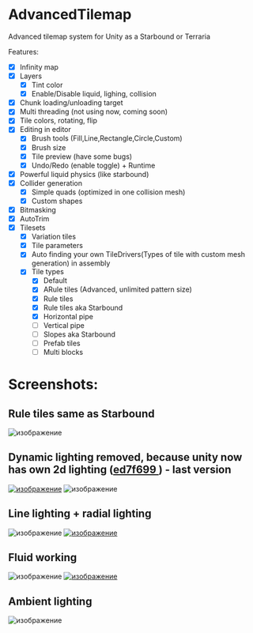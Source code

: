 # AdvancedTilemap
Advanced tilemap system for Unity as a Starbound or Terraria

Features:
- [x] Infinity map
- [x] Layers
  - [x] Tint color
  - [x] Enable/Disable liquid, lighing, collision
- [x] Chunk loading/unloading target
- [x] Multi threading (not using now, coming soon)
- [x] Tile colors, rotating, flip
- [x] Editing in editor
  - [x] Brush tools (Fill,Line,Rectangle,Circle,Custom)
  - [x] Brush size 
  - [x] Tile preview (have some bugs)
  - [x] Undo/Redo (enable toggle) + Runtime
- [x] Powerful liquid physics (like starbound)
- [x] Collider generation 
  - [x] Simple quads (optimized in one collision mesh)
  - [x] Custom shapes
- [x] Bitmasking
- [x] AutoTrim
- [x] Tilesets
  - [x] Variation tiles
  - [x] Tile parameters
  - [x] Auto finding your own TileDrivers(Types of tile with custom mesh generation) in assembly 
  - [x] Tile types
    - [x] Default
    - [x] ARule tiles (Advanced, unlimited pattern size)
    - [x] Rule tiles
    - [x] Rule tiles aka Starbound
    - [x] Horizontal pipe
    - [ ] Vertical pipe
    - [ ] Slopes aka Starbound
    - [ ] Prefab tiles
    - [ ] Multi blocks

# Screenshots:
## Rule tiles same as Starbound
![изображение](https://i.imgur.com/GZe9h0W.gif)
## Dynamic lighting removed, because unity now has own 2d lighting ([ed7f699 ](https://github.com/Ciart/AdvancedTilemap/tree/ed7f69937b5f7762496fcb1bdf13b9ffa63d38b5)) - last version
[![изображение](https://user-images.githubusercontent.com/38013889/190930094-1181742f-871a-4da2-b973-4d918fe72ffb.png)](https://i.imgur.com/EimC8BI.mp4)
![изображение](https://user-images.githubusercontent.com/38013889/190930211-6b5800ad-b20e-4942-8ec0-a1404f95757d.png)
## Line lighting + radial lighting
![изображение](https://user-images.githubusercontent.com/38013889/190930128-3aa2b1c7-003d-4576-b43e-2f00f6032302.png)
[![изображение](https://user-images.githubusercontent.com/38013889/190930172-c07a68de-0411-472b-b90e-2862dad130e4.png)](https://i.imgur.com/yDGtXFG.mp4)
## Fluid working
![изображение](https://i.imgur.com/hvlWjyD.gif)
[![изображение](https://user-images.githubusercontent.com/38013889/190930195-94369927-9dc7-4bd5-ad68-bde608373234.png)](https://i.imgur.com/3i45EHB.mp4)
## Ambient lighting
![изображение](https://i.imgur.com/ILl7d5f.gif)





